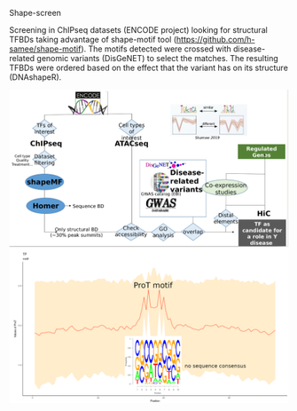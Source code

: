 Shape-screen

Screening in ChIPseq datasets (ENCODE project) looking for structural TFBDs taking advantage of shape-motif tool (https://github.com/h-samee/shape-motif). The motifs detected were crossed with disease-related genomic variants (DisGeNET) to select the matches. The resulting TFBDs were ordered based on the effect that the variant has on its structure (DNAshapeR).

![image](https://github.com/saneglaz/shape-screen/blob/master/workflow.png)
![image](https://github.com/saneglaz/shape-screen/blob/master/extended-shape-plot.png)
